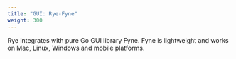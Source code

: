 ```yaml
---
title: "GUI: Rye-Fyne"
weight: 300
---
```


Rye integrates with pure Go GUI library Fyne. Fyne is lightweight and works on Mac, Linux, Windows and mobile platforms.
